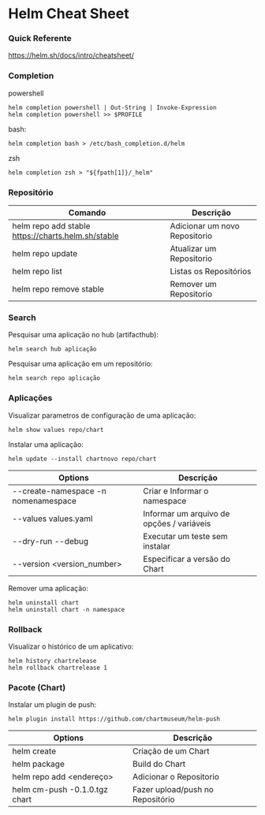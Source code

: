 # Helm Cheat Sheet

### Quick Referente

<https://helm.sh/docs/intro/cheatsheet/>


### Completion
powershell
```
helm completion powershell | Out-String | Invoke-Expression
helm completion powershell >> $PROFILE
```
bash:
```
helm completion bash > /etc/bash_completion.d/helm
```
zsh
```
helm completion zsh > "${fpath[1]}/_helm"
```

### Repositório

| Comando | Descrição | 
|---------|-----------|
| helm repo add stable https://charts.helm.sh/stable | Adicionar um novo Repositorio |
| helm repo update | Atualizar um Repositorio |
| helm repo list | Listas os Repositórios |
| helm repo remove stable | Remover um Repositorio |

### Search

Pesquisar uma aplicação no hub (artifacthub):
```
helm search hub aplicação
```

Pesquisar uma aplicação em um repositório:
```
helm search repo aplicação
```

### Aplicações

Visualizar parametros de configuração de uma aplicação:
```
helm show values repo/chart
```

Instalar uma aplicação:
```
helm update --install chartnovo repo/chart
```

| Options | Descrição |
|---------|-----------|
| --create-namespace -n nomenamespace  | Criar e Informar o namespace |
| --values values.yaml | Informar um arquivo de opções / variáveis |
| --dry-run --debug | Executar um teste sem instalar |
| --version <version_number> | Especificar a versão do Chart |

Remover uma aplicação:
```
helm uninstall chart 
helm uninstall chart -n namespace
```

### Rollback

Visualizar o histórico de um aplicativo:
```
helm history chartrelease
helm rollback chartrelease 1
```

### Pacote (Chart)

Instalar um plugin de push:
```
helm plugin install https://github.com/chartmuseum/helm-push
```

| Options | Descrição |
|---------|-----------|
| helm create <chart> | Criação de um Chart |
| helm package <chart> | Build do Chart |
| helm repo add <chart> <endereço> | Adicionar o Repositorio |
| helm cm-push <chart>-0.1.0.tgz chart | Fazer upload/push no Repositório |
